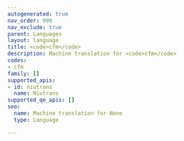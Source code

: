 ```yaml
---
autogenerated: true
nav_order: 999
nav_exclude: true
parent: Languages
layout: language
title: <code>cfm</code>
description: Machine translation for <code>cfm</code>
codes:
- cfm
family: []
supported_apis:
- id: niutrans
  name: Niutrans
supported_qe_apis: []
seo:
  name: Machine translation for None
  type: Language

---
```


